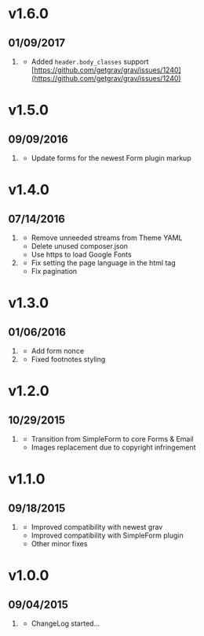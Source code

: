 # v1.6.0
## 01/09/2017

1. [](#improved)
    * Added `header.body_classes` support [https://github.com/getgrav/grav/issues/1240](https://github.com/getgrav/grav/issues/1240)

# v1.5.0
## 09/09/2016

1. [](#improved)
    * Update forms for the newest Form plugin markup

# v1.4.0
## 07/14/2016

1. [](#improved)
    * Remove unneeded streams from Theme YAML
    * Delete unused composer.json
    * Use https to load Google Fonts
1. [](#bugfix)
    * Fix setting the page language in the html tag
    * Fix pagination

# v1.3.0
## 01/06/2016

1. [](#new)
    * Add form nonce
1. [](#bugfix)
	* Fixed footnotes styling

# v1.2.0
## 10/29/2015

1. [](#new)
    * Transition from SimpleForm to core Forms & Email
    * Images replacement due to copyright infringement

# v1.1.0
## 09/18/2015

1. [](#new)
    * Improved compatibility with newest grav
    * Improved compatibility with SimpleForm plugin
    * Other minor fixes

# v1.0.0
## 09/04/2015

1. [](#new)
    * ChangeLog started...
